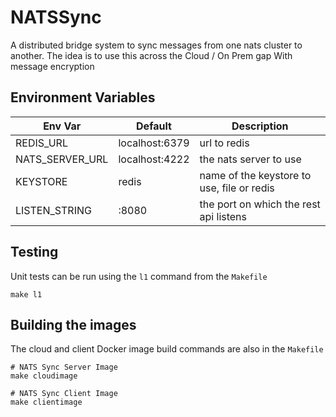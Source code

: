 # NATSSync
A distributed bridge system to sync messages from one nats cluster to another.  The idea is to use this across the Cloud / On Prem gap
With message encryption


## Environment Variables
| Env Var | Default | Description |
| ---- | ------------ | ----------- |
| REDIS_URL | localhost:6379 | url to redis |
| NATS_SERVER_URL | localhost:4222 | the nats server to use
| KEYSTORE | redis | name of the keystore to use, file or redis 
| LISTEN_STRING | :8080 | the port on which the rest api listens
 

## Testing
Unit tests can be run using the `l1` command from the `Makefile`
```shell
make l1
```


## Building the images
The cloud and client Docker image build commands are also in the `Makefile`
```shell
# NATS Sync Server Image
make cloudimage
```
```shell
# NATS Sync Client Image
make clientimage
```
